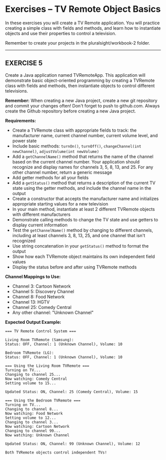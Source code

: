 # **Exercises – TV Remote Object Basics**

In these exercises you will create a TV Remote application. You will practice creating a simple class with fields and methods, and learn how to instantiate objects and use their properties to control a television.

Remember to create your projects in the pluralsight/workbook-2 folder.

---

## **EXERCISE 5**

Create a Java application named TVRemoteApp. This application will demonstrate basic object-oriented programming by creating a TVRemote class with fields and methods, then instantiate objects to control different televisions.

**Remember:** When creating a new Java project, create a new git repository and commit your changes often! Don't forget to push to github.com. Always create the Github repository before creating a new Java project.

**Requirements:**

- Create a TVRemote class with appropriate fields to track: the manufacturer name, current channel number, current volume level, and power state
- Include basic methods: `turnOn()`, `turnOff()`, `changeChannel(int newChannel)`, `adjustVolume(int newVolume)`
- Add a `getChannelName()` method that returns the name of the channel based on the current channel number. Your application should recognize and display names for channels 3, 5, 8, 13, and 25. For any other channel number, return a generic message
- Add getter methods for all your fields
- Add a `getStatus()` method that returns a description of the current TV state using the getter methods, and include the channel name in the output
- Create a constructor that accepts the manufacturer name and initializes appropriate starting values for a new television
- In your main method, instantiate at least 2 different TVRemote objects with different manufacturers
- Demonstrate calling methods to change the TV state and use getters to display current information
- Test the `getChannelName()` method by changing to different channels, including at least channels 3, 8, 13, 25, and one channel that isn't recognized
- Use string concatenation in your `getStatus()` method to format the output
- Show how each TVRemote object maintains its own independent field values
- Display the status before and after using TVRemote methods

**Channel Mappings to Use:**
- Channel 3: Cartoon Network
- Channel 5: Discovery Channel
- Channel 8: Food Network
- Channel 13: HGTV
- Channel 25: Comedy Central
- Any other channel: "Unknown Channel"

**Expected Output Example:**

```
=== TV Remote Control System ===

Living Room TVRemote (Samsung):
Status: OFF, Channel: 1 (Unknown Channel), Volume: 10

Bedroom TVRemote (LG):  
Status: OFF, Channel: 1 (Unknown Channel), Volume: 10

=== Using the Living Room TVRemote ===
Turning on TV...
Changing to channel 25...
Now watching: Comedy Central
Setting volume to 15...

Updated Status: ON, Channel: 25 (Comedy Central), Volume: 15

=== Using the Bedroom TVRemote ===
Turning on TV...
Changing to channel 8...
Now watching: Food Network
Setting volume to 12...
Changing to channel 3...
Now watching: Cartoon Network
Changing to channel 99...
Now watching: Unknown Channel

Updated Status: ON, Channel: 99 (Unknown Channel), Volume: 12

Both TVRemote objects control independent TVs!
```